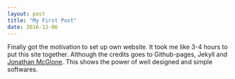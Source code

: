 ```yaml
---
layout: post
title: "My First Post"
date: 2016-12-06
---
```


Finally got the motivation to set up own website. It took me like 3-4 hours to put this site together.
Although the credits goes to Github-pages, Jekyll and [Jonathan McGlone](http://jmcglone.com/guides/github-pages/). This shows the power of well designed and simple softwares.